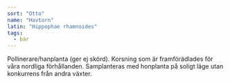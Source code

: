 ```yaml
---
sort: "Otto"
name: "Havtorn"
latin: "Hippophae rhamnoides"
tags:
  - bär
---
```


Pollinerare/hanplanta (ger ej skörd). Korsning som är framförädlades för våra nordliga förhållanden. Samplanteras med honplanta på soligt läge utan konkurrens från andra växter.
